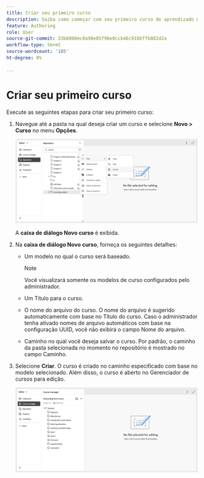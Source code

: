 ```yaml
---
title: Criar seu primeiro curso
description: Saiba como começar com seu primeiro curso de aprendizado no Adobe Experience Manager Guides.
feature: Authoring
role: User
source-git-commit: 33b6080ec0a98e85f96e0ccb46c91bbffb882d2a
workflow-type: tm+mt
source-wordcount: '185'
ht-degree: 0%

---
```


# Criar seu primeiro curso

Execute as seguintes etapas para criar seu primeiro curso:

1. Navegue até a pasta na qual deseja criar um curso e selecione **Novo > Curso** no menu **Opções**.

   ![](assets/create-new-course.png)

   A **caixa de diálogo Novo curso** é exibida.
2. Na **caixa de diálogo Novo curso**, forneça os seguintes detalhes:
   - Um modelo no qual o curso será baseado.

     >[!NOTE]
     >
     > Você visualizará somente os modelos de curso configurados pelo administrador.

   - Um Título para o curso.
   - O nome do arquivo do curso. O nome do arquivo é sugerido automaticamente com base no Título do curso. Caso o administrador tenha ativado nomes de arquivo automáticos com base na configuração UUID, você não exibirá o campo Nome do arquivo.
   - Caminho no qual você deseja salvar o curso. Por padrão, o caminho da pasta selecionada no momento no repositório é mostrado no campo Caminho.
3. Selecione **Criar**.
O curso é criado no caminho especificado com base no modelo selecionado. Além disso, o curso é aberto no Gerenciador de cursos para edição.

   ![](assets/course-manager-read-only-mode.png)



